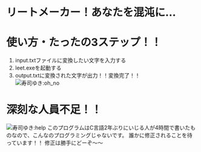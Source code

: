 # リートメーカー！あなたを混沌に…

# 使い方・たったの3ステップ！！
1. input.txtファイルに変換したい文字を入力する  
1. leet.exeを起動する  
1. output.txtに変換された文字が出力！！変換完了！！   
![寿司ゆき:oh_no](https://d1zd1v0cxnbx2w.cloudfront.net/images/sets/sushiyuki/14.png) 

# 深刻な人員不足！！
![寿司ゆき:help](https://d1zd1v0cxnbx2w.cloudfront.net/images/sets/sushiyuki/11.png) 
このプログラムはC言語2年ぶりにいじる人が4時間で書いたものなので、こんなのプログラミングじゃないです。
誰かに修正されることを待っています！！
修正は勝手にどーぞ～～
